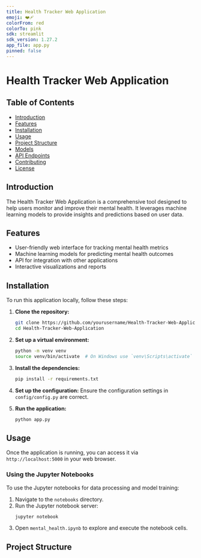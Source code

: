 ```yaml
---
title: Health Tracker Web Application
emoji: ❤️‍🩹 
colorFrom: red
colorTo: pink
sdk: streamlit
sdk_version: 1.27.2
app_file: app.py
pinned: false
---
```



# Health Tracker Web Application

## Table of Contents
- [Introduction](#introduction)
- [Features](#features)
- [Installation](#installation)
- [Usage](#usage)
- [Project Structure](#project-structure)
- [Models](#models)
- [API Endpoints](#api-endpoints)
- [Contributing](#contributing)
- [License](#license)

## Introduction
The Health Tracker Web Application is a comprehensive tool designed to help users monitor and improve their mental health. It leverages machine learning models to provide insights and predictions based on user data.

## Features
- User-friendly web interface for tracking mental health metrics
- Machine learning models for predicting mental health outcomes
- API for integration with other applications
- Interactive visualizations and reports

## Installation
To run this application locally, follow these steps:

1. **Clone the repository:**
    ```sh
    git clone https://github.com/yourusername/Health-Tracker-Web-Application.git
    cd Health-Tracker-Web-Application
    ```

2. **Set up a virtual environment:**
    ```sh
    python -m venv venv
    source venv/bin/activate  # On Windows use `venv\Scripts\activate`
    ```

3. **Install the dependencies:**
    ```sh
    pip install -r requirements.txt
    ```

4. **Set up the configuration:**
    Ensure the configuration settings in `config/config.py` are correct.

5. **Run the application:**
    ```sh
    python app.py
    ```

## Usage
Once the application is running, you can access it via `http://localhost:5000` in your web browser.

### Using the Jupyter Notebooks
To use the Jupyter notebooks for data processing and model training:
1. Navigate to the `notebooks` directory.
2. Run the Jupyter notebook server:
    ```sh
    jupyter notebook
    ```
3. Open `mental_health.ipynb` to explore and execute the notebook cells.

## Project Structure

